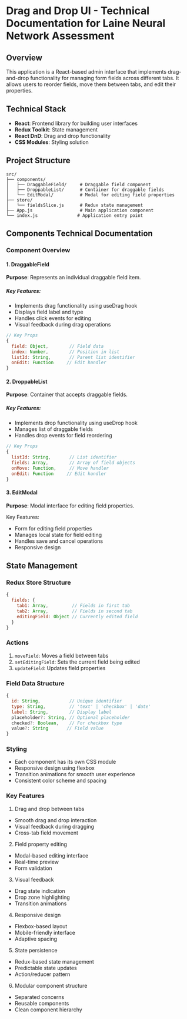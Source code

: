 # Drag and Drop UI - Technical Documentation for Laine Neural Network Assessment

## Overview
This application is a React-based admin interface that implements drag-and-drop functionality for managing form fields across different tabs. It allows users to reorder fields, move them between tabs, and edit their properties.

## Technical Stack
- **React**: Frontend library for building user interfaces
- **Redux Toolkit**: State management
- **React DnD**: Drag and drop functionality
- **CSS Modules**: Styling solution

## Project Structure
```plaintext
src/
├── components/
│   ├── DraggableField/     # Draggable field component
│   ├── DroppableList/      # Container for draggable fields
│   └── EditModal/          # Modal for editing field properties
├── store/
│   └── fieldsSlice.js      # Redux state management
├── App.js                  # Main application component
└── index.js               # Application entry point
```

## Components Technical Documentation

### Component Overview

#### 1. DraggableField
**Purpose**: Represents an individual draggable field item.

##### Key Features:
- Implements drag functionality using useDrag hook
- Displays field label and type
- Handles click events for editing
- Visual feedback during drag operations

```js
// Key Props
{
  field: Object,        // Field data
  index: Number,        // Position in list
  listId: String,       // Parent list identifier
  onEdit: Function     // Edit handler
}
```

#### 2. DroppableList
**Purpose**: Container that accepts draggable fields.

##### Key Features:
- Implements drop functionality using useDrop hook
- Manages list of draggable fields
- Handles drop events for field reordering

```js
// Key Props
{
  listId: String,       // List identifier
  fields: Array,        // Array of field objects
  onMove: Function,     // Move handler
  onEdit: Function     // Edit handler
}
```

#### 3. EditModal
**Purpose**: Modal interface for editing field properties.

Key Features:
- Form for editing field properties
- Manages local state for field editing
- Handles save and cancel operations
- Responsive design


## State Management
### Redux Store Structure

```js
{
  fields: {
    tab1: Array,         // Fields in first tab
    tab2: Array,         // Fields in second tab
    editingField: Object // Currently edited field
  }
}
```

### Actions
1. `moveField`: Moves a field between tabs
2. `setEditingField`: Sets the current field being edited
3. `updateField`: Updates field properties

### Field Data Structure

```js
{
  id: String,           // Unique identifier
  type: String,         // 'text' | 'checkbox' | 'date'
  label: String,        // Display label
  placeholder?: String, // Optional placeholder
  checked?: Boolean,    // For checkbox type
  value?: String       // Field value
}
```

### Styling
- Each component has its own CSS module
- Responsive design using flexbox
- Transition animations for smooth user experience
- Consistent color scheme and spacing


### Key Features
1. Drag and drop between tabs

- Smooth drag and drop interaction
- Visual feedback during dragging
- Cross-tab field movement

2. Field property editing

- Modal-based editing interface
- Real-time preview
- Form validation

3. Visual feedback

- Drag state indication
- Drop zone highlighting
- Transition animations

4. Responsive design

- Flexbox-based layout
- Mobile-friendly interface
- Adaptive spacing

5. State persistence

- Redux-based state management
- Predictable state updates
- Action/reducer pattern

6. Modular component structure

- Separated concerns
- Reusable components
- Clean component hierarchy